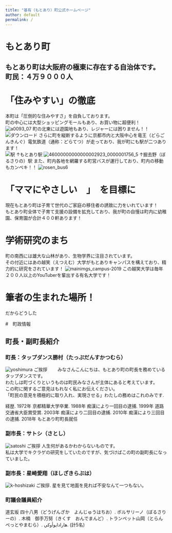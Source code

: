 ```yaml
---
title: "基有（もとあり）町公式ホームページ"
author: default
permalink: /
---
```


# もとあり町

もとあり町は大阪府の極東に存在する自治体です。  
町民：４万９０００人
---
# 「住みやすい」の徹底

本町は「圧倒的な住みやすさ」を自負しております。  
町の中心には大型ショッピングモールもあり、お買い物に超便利！
![a0093_07](https://user-images.githubusercontent.com/104198390/164754937-1638f5c1-9867-48c6-becb-e489254aac0b.jpeg)
町の北東には遊園地もあり、レジャーには困りません！！
![ダウンロード](https://user-images.githubusercontent.com/104198390/164755366-0c92c9cf-3131-4822-bcca-69297ee7d2c2.jpeg)
さらに町を縦断するように京都市内と大阪中心を竜王（どらごんきんぐ）電気鉄道（通称：どらてつ）が走っており、我が町にも駅が二つあります！  
![駅](https://user-images.githubusercontent.com/104198390/164758351-85e08abd-e734-4b94-b20e-f1dc215b8178.jpeg)
↑もとあり駅
![46000000000000002923_0000001756_5](https://user-images.githubusercontent.com/104198390/164758560-7350c177-2a4c-4912-90f7-eb00d786eaec.jpeg)
↑掘去野（ぼるさりの）駅
また、町内各地を網羅する町営バスが運行しており、町内の移動もカンペキ！！
![rosen_bus6](https://user-images.githubusercontent.com/104198390/164759301-e3404a0f-42a8-4ae3-b258-8668d4bcb465.jpeg)

# 「ママにやさしい　」　を目標に

現在もとあり町は子育て世代のご家庭の移住者の誘致に力をいれています！  
もとあり町全体で子育て支援の設備を拡充しており、我が町の自慢は町内に幼稚園、保育園が合計４００軒あります！

# 学術研究のまち

町の南西には雄大な山林があり、生物学界に注目されています。  
その付近にはあの越笑（えつえむ）大学がもとありキャンパスを構えており、精力的に研究をされています！
![mainimgs_campus-2019](https://user-images.githubusercontent.com/104198390/164761526-92a2808a-587d-4b53-905f-4eae03108593.jpeg)
この越笑大学は毎年２００人以上のYouTuberを輩出する有名大学です！

# 筆者の生まれた場所！

だからどうした

#　町政情報

## 町長・副町長紹介

### 町長：タップダンス勝村（たっぷだんすかつむら）
![yoshimura](https://user-images.githubusercontent.com/104198390/164762437-b36e7ebc-e27e-4cc0-b389-61256fef8e17.jpeg)
ご挨拶　　
みなさんこんにちは、もとあり町の町長を務めているタップダンスです。  
わたしは町づくりというものは町民みなさんが主体にあると考えています。  
この町に関するご意見はもれなく私にお伝えください。  
「町民の意見を積極的に取り入れ、実現させる」わたしの務めはこれのみです. 
  
経歴. 
1972年 京都精華大学卒業. 
1988年 痴漢により一回目の逮捕. 
1999年 道路交通省大臣賞受賞. 
2003年 痴漢により二回目の逮捕. 
2010年 痴漢により三回目の逮捕. 
2018年 もとあり町町長就任

### 副市長：サトシ（さとし） 
![satoshi](https://user-images.githubusercontent.com/104198390/164763917-d8b6acbd-032f-41a6-bba8-ed9d4d03fbd5.jpeg)
ご挨拶
人生何があるかわからないものです。  
私は大学でキクラゲの研究をしていたのですが、気づけばこの町の副町長になっていました。

### 副市長：星崎愛翔（ほしざきらぶは）
![k-hoshizaki](https://user-images.githubusercontent.com/104198390/164765900-84b29cc0-f666-4f5b-a238-cbf750811170.jpeg)
ご挨拶. 
星を見て地面を見れば不安なんて一つもない。  

### 町議会議員紹介
道玄坂 四十八男（どうげんざか　よんじゅうはちお）. 
ボルサリーノ（ぼるさりーの）. 
木楠　御手万努（きくす　おんでまんど）. 
トランペット山岡（とらんぺっとやまむら）. 
ﻫﺎﺭﺍﺩﺍﻳﻮﺃﻭﻛﻲ. 
(計5名)
